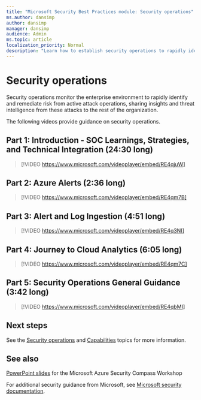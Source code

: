 ```yaml
---
title: "Microsoft Security Best Practices module: Security operations"
ms.author: dansimp
author: dansimp
manager: dansimp
audience: Admin
ms.topic: article
localization_priority: Normal
description: "Learn how to establish security operations to rapidly identify and remediate risk from active attacks."
---
```


# Security operations

Security operations monitor the enterprise environment to rapidly identify and remediate risk from active attack operations, sharing insights and threat intelligence from these attacks to the rest of the organization.

The following videos provide guidance on security operations.

## Part 1: Introduction - SOC Learnings, Strategies, and Technical Integration (24:30 long)
> [!VIDEO https://www.microsoft.com/videoplayer/embed/RE4qjuW]

## Part 2: Azure Alerts (2:36 long)
> [!VIDEO https://www.microsoft.com/videoplayer/embed/RE4qm7B]

## Part 3: Alert and Log Ingestion (4:51 long)
> [!VIDEO https://www.microsoft.com/videoplayer/embed/RE4q3NI]

## Part 4: Journey to Cloud Analytics (6:05 long)
> [!VIDEO https://www.microsoft.com/videoplayer/embed/RE4qm7C]

## Part 5: Security Operations General Guidance (3:42 long)
> [!VIDEO https://www.microsoft.com/videoplayer/embed/RE4qbMI]

## Next steps

See the [Security operations](security-operations.md) and [Capabilities](security-operations-capabilities.md) topics for more information.

## See also

[PowerPoint slides](https://docs.microsoft.com/microsoft-365/downloads/security-compass-presentation.pptx) for the Microsoft Azure Security Compass Workshop

For additional security guidance from Microsoft, see [Microsoft security documentation](https://docs.microsoft.com/security/).